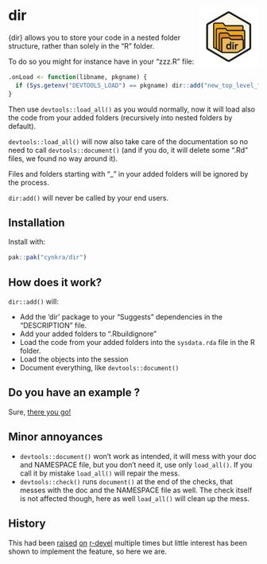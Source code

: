
<!-- README.md is generated from README.Rmd. Please edit that file -->

# dir <img src="man/figures/logo.png" align="right" height="120" alt="" />

{dir} allows you to store your code in a nested folder structure, rather
than solely in the “R” folder.

To do so you might for instance have in your “zzz.R” file:

``` r
.onLoad <- function(libname, pkgname) {
  if (Sys.getenv("DEVTOOLS_LOAD") == pkgname) dir::add("new_top_level_folder", "maybe_another_one")
}
```

Then use `devtools::load_all()` as you would normally, now it will load
also the code from your added folders (recursively into nested folders
by default).

`devtools::load_all()` will now also take care of the documentation so
no need to call `devtools::document()` (and if you do, it will delete
some “.Rd” files, we found no way around it).

Files and folders starting with “\_” in your added folders will be
ignored by the process.

`dir:add()` will never be called by your end users.

## Installation

Install with:

``` r
pak::pak("cynkra/dir")
```

## How does it work?

`dir::add()` will:

- Add the ‘dir’ package to your “Suggests” dependencies in the
  “DESCRIPTION” file.
- Add your added folders to “.Rbuildignore”
- Load the code from your added folders into the `sysdata.rda` file in
  the R folder.
- Load the objects into the session
- Document everything, like `devtools::document()`

## Do you have an example ?

Sure, [there you go!](https://github.com/cynkra/dir.example)

## Minor annoyances

- `devtools::document()` won’t work as intended, it will mess with your
  doc and NAMESPACE file, but you don’t need it, use only `load_all()`.
  If you call it by mistake `load_all()` will repair the mess.
- `devtools::check()` runs `document()` at the end of the checks, that
  messes with the doc and the NAMESPACE file as well. The check itself
  is not affected though, here as well `load_all()` will clean up the
  mess.

## History

This had been
[raised](https://stat.ethz.ch/pipermail/r-devel/2009-December/056022.html)
[on](https://stat.ethz.ch/pipermail/r-devel/2010-February/056513.html)
[r-devel](https://hypatia.math.ethz.ch/pipermail/r-devel/2023-March/082496.html)
multiple times but little interest has been shown to implement the
feature, so here we are.
